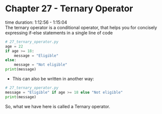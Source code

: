 # Chapter 27 - Ternary Operator
time duration: 1:12:56 - 1:15:04  
The ternary operator is a conditional operator, that helps you for concisely expressing if-else statements in a single line of code

```python
# 27_ternary_operator.py
age = 22
if age >= 18:
    message = "Eligible"
else:
    message = "Not eligible"
print(message)
```

- This can also be written in another way:

```python
# 27_ternary_operator.py
message = "Eligible" if age >= 18 else "Not eligible"
print(message)
```

So, what we have here is called a Ternary operator. 